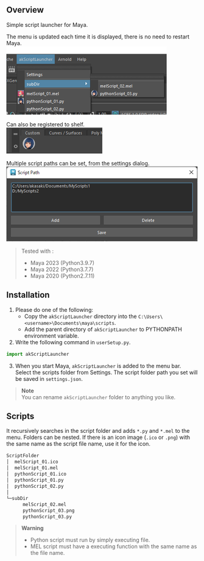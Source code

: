 ## Overview
Simple script launcher for Maya.  

The menu is updated each time it is displayed, there is no need to restart Maya.  
![launcherMenu](.images/launcherMenu.png)

Can also be registered to shelf.  
![shelves](.images/shelves.png)

Multiple script paths can be set, from the settings dialog.  
![multiScriptPaths](.images/multiScriptPaths.png)

> Tested with :  
> * Maya 2023 (Python3.9.7)  
> * Maya 2022 (Python3.7.7)  
> * Maya 2020 (Python2.7.11)  

## Installation
1. Please do one of the following:
   * Copy the `akScriptLauncher` directory into the `C:\Users\<username>\Documents\maya\scripts`.
   * Add the parent directory of `akScriptLauncher` to PYTHONPATH environment variable.
2. Write the following command in `userSetup.py`.
```python
import akScriptLauncher
```
3. When you start Maya, `akScriptLauncher` is added to the menu bar.  
Select the scripts folder from Settings. The script folder path you set will be saved in `settings.json`.

> **Note**  
> You can rename `akScriptLauncher` folder to anything you like.

## Scripts
It recursively searches in the script folder and adds `*.py` and `*.mel` to the menu. Folders can be nested. If there is an icon image (`.ico` or `.png`) with the same name as the script file name, use it for the icon.  

```
ScriptFolder
│  melScript_01.ico
│  melScript_01.mel
│  pythonScript_01.ico
│  pythonScript_01.py
│  pythonScript_02.py
│
└─subDir
      melScript_02.mel
      pythonScript_03.png
      pythonScript_03.py
```

> **Warning**  
> * Python script must run by simply executing file.  
> * MEL script must have a executing function with the same name as the file name.  

